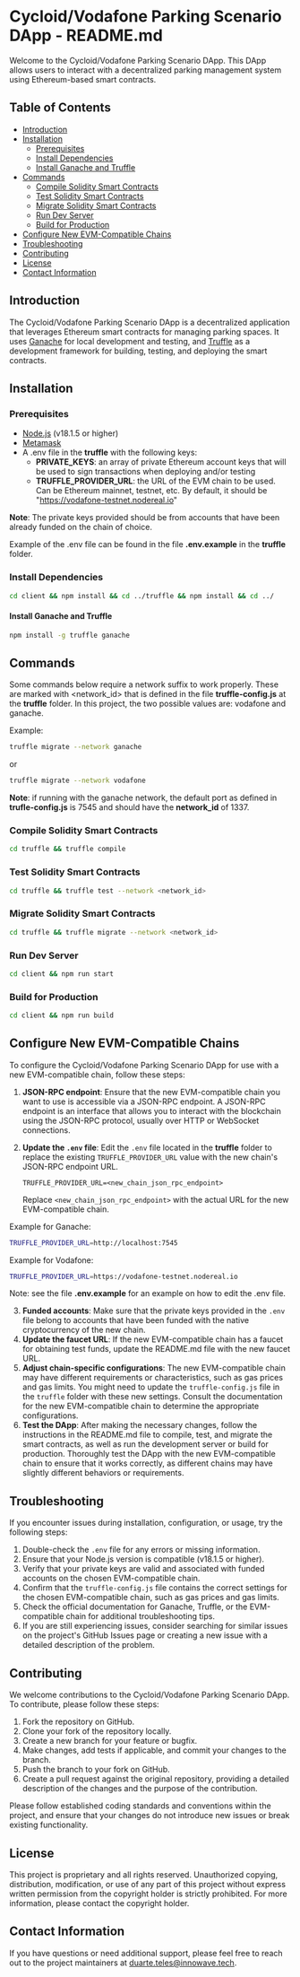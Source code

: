 # Cycloid/Vodafone Parking Scenario DApp - README.md

Welcome to the Cycloid/Vodafone Parking Scenario DApp. This DApp allows users to interact with a decentralized parking
management system using Ethereum-based smart contracts.

## Table of Contents

- [Introduction](#introduction)
- [Installation](#installation)
    - [Prerequisites](#prerequisites)
    - [Install Dependencies](#install-dependencies)
    - [Install Ganache and Truffle](#install-ganache-and-truffle)
- [Commands](#commands)
    - [Compile Solidity Smart Contracts](#compile-solidity-smart-contracts)
    - [Test Solidity Smart Contracts](#test-solidity-smart-contracts)
    - [Migrate Solidity Smart Contracts](#migrate-solidity-smart-contracts)
    - [Run Dev Server](#run-dev-server)
    - [Build for Production](#build-for-production)
- [Configure New EVM-Compatible Chains](#configure-new-evm-compatible-chains)
- [Troubleshooting](#troubleshooting)
- [Contributing](#contributing)
- [License](#license)
- [Contact Information](#contact-information)

## Introduction

The Cycloid/Vodafone Parking Scenario DApp is a decentralized application that leverages Ethereum smart contracts for
managing parking spaces. It uses [Ganache](https://www.trufflesuite.com/ganache) for local development and testing,
and [Truffle](https://www.trufflesuite.com/truffle) as a development framework for building, testing, and deploying the
smart contracts.

## Installation

### Prerequisites

- [Node.js](https://nodejs.org/en/) (v18.1.5 or higher)
- [Metamask](https://metamask.io/)
- A .env file in the **truffle** with the following keys:
    - **PRIVATE_KEYS**: an array of private Ethereum account keys that will be used to sign transactions when deploying
      and/or testing
    - **TRUFFLE_PROVIDER_URL**: the URL of the EVM chain to be used. Can be Ethereum mainnet, testnet, etc. By default,
      it
      should be "https://vodafone-testnet.nodereal.io"

**Note**: The private keys provided should be from accounts that have been already funded on the chain of choice.

Example of the .env file can be found in the file **.env.example** in the **truffle** folder.

### Install Dependencies

```bash
cd client && npm install && cd ../truffle && npm install && cd ../
```

#### Install Ganache and Truffle

```bash
npm install -g truffle ganache
```

## Commands

Some commands below require a network suffix to work properly. These are marked with <network_id> that is defined in the file **truffle-config.js** at the **truffle** folder. In this project, the two possible values are: vodafone and ganache.

Example:

```bash
truffle migrate --network ganache
```

or

```bash 
truffle migrate --network vodafone
```

**Note**: if running with the ganache network, the default port as defined in **trufle-config.js** is 7545 and should have the **network_id** of 1337.

### Compile Solidity Smart Contracts

```bash
cd truffle && truffle compile
```

### Test Solidity Smart Contracts

```bash
cd truffle && truffle test --network <network_id>
```

### Migrate Solidity Smart Contracts

```bash
cd truffle && truffle migrate --network <network_id>
```

### Run Dev Server

```bash
cd client && npm run start
```

### Build for Production

```bash
cd client && npm run build
```

## Configure New EVM-Compatible Chains

To configure the Cycloid/Vodafone Parking Scenario DApp for use with a new EVM-compatible chain, follow these steps:

1. **JSON-RPC endpoint**: Ensure that the new EVM-compatible chain you want to use is accessible via a JSON-RPC
   endpoint. A JSON-RPC endpoint is an interface that allows you to interact with the blockchain using the JSON-RPC
   protocol, usually over HTTP or WebSocket connections.
2. **Update the `.env` file**: Edit the `.env` file located in the **truffle** folder to replace the
   existing `TRUFFLE_PROVIDER_URL` value with the new chain's JSON-RPC endpoint URL.

   ```node
   TRUFFLE_PROVIDER_URL=<new_chain_json_rpc_endpoint>
   ```

   Replace `<new_chain_json_rpc_endpoint>` with the actual URL for the new EVM-compatible chain.

Example for Ganache: 

```bash
TRUFFLE_PROVIDER_URL=http://localhost:7545
```

Example for Vodafone:

```bash
TRUFFLE_PROVIDER_URL=https://vodafone-testnet.nodereal.io 
```

Note: see the file **.env.example** for an example on how to edit the .env file.

3. **Funded accounts**: Make sure that the private keys provided in the `.env` file belong to accounts that have been
   funded with the native cryptocurrency of the new chain.
4. **Update the faucet URL**: If the new EVM-compatible chain has a faucet for obtaining test funds, update the
   README.md file with the new faucet URL.
5. **Adjust chain-specific configurations**: The new EVM-compatible chain may have different requirements or
   characteristics, such as gas prices and gas limits. You might need to update the `truffle-config.js` file in
   the `truffle` folder with these new settings. Consult the documentation for the new EVM-compatible chain to determine
   the appropriate configurations.
6. **Test the DApp**: After making the necessary changes, follow the instructions in the README.md file to compile,
   test, and migrate the smart contracts, as well as run the development server or build for production. Thoroughly test
   the DApp with the new EVM-compatible chain to ensure that it works correctly, as different chains may have slightly
   different behaviors or requirements.

## Troubleshooting

If you encounter issues during installation, configuration, or usage, try the following steps:

1. Double-check the `.env` file for any errors or missing information.
2. Ensure that your Node.js version is compatible (v18.1.5 or higher).
3. Verify that your private keys are valid and associated with funded accounts on the chosen EVM-compatible chain.
4. Confirm that the `truffle-config.js` file contains the correct settings for the chosen EVM-compatible chain, such as
   gas prices and gas limits.
5. Check the official documentation for Ganache, Truffle, or the EVM-compatible chain for additional troubleshooting
   tips.
6. If you are still experiencing issues, consider searching for similar issues on the project's GitHub Issues page or
   creating a new issue with a detailed description of the problem.

## Contributing

We welcome contributions to the Cycloid/Vodafone Parking Scenario DApp. To contribute, please follow these steps:

1. Fork the repository on GitHub.
2. Clone your fork of the repository locally.
3. Create a new branch for your feature or bugfix.
4. Make changes, add tests if applicable, and commit your changes to the branch.
5. Push the branch to your fork on GitHub.
6. Create a pull request against the original repository, providing a detailed description of the changes and the
   purpose of the contribution.

Please follow established coding standards and conventions within the project, and ensure that your changes do not
introduce new issues or break existing functionality.

## License

This project is proprietary and all rights reserved. Unauthorized copying, distribution, modification, or use of any
part of this project without express written permission from the copyright holder is strictly prohibited. For more
information, please contact the copyright holder.

## Contact Information

If you have questions or need additional support, please feel free to reach out to the project maintainers
at [duarte.teles@innowave.tech](mailto:duarte.teles@innowave.tech).
